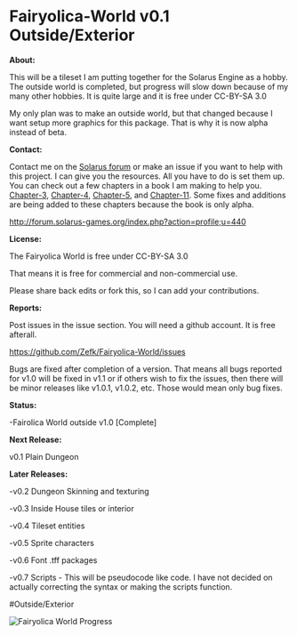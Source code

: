 # Fairyolica-World v0.1 Outside/Exterior

**About:**

This will be a tileset I am putting together for the Solarus Engine as a hobby. The outside world is completed, but progress will slow down because of my many other hobbies.  It is quite large and it is free under CC-BY-SA 3.0

My only plan was to make an outside world, but that changed because I want setup more graphics for this package. That is why it is now alpha instead of beta.

**Contact:**

Contact me on the [Solarus forum](http://forum.solarus-games.org/index.php?topic=653.msg3313#msg3313) or make an issue if you want to help with this project. I can give you the resources. All you have to do is set them up. You can check out a few chapters in a book I am making to help you. [Chapter-3](https://github.com/Zefk/Solarus-ARPG-Game-Development-Book_2/blob/master/seperated_chapters/done/6_chapter-3.md), [Chapter-4](https://github.com/Zefk/Solarus-ARPG-Game-Development-Book_2/blob/master/seperated_chapters/done/7_chapter-4.md), [Chapter-5](https://github.com/Zefk/Solarus-ARPG-Game-Development-Book_2/blob/master/seperated_chapters/done/8_chapter-5.md), and [Chapter-11](https://github.com/Zefk/Solarus-ARPG-Game-Development-Book_2/blob/master/seperated_chapters/done/14_chapter-11.md). Some fixes and additions are being added to these chapters because the book is only alpha.

http://forum.solarus-games.org/index.php?action=profile;u=440

**License:** 

The Fairyolica World is free under CC-BY-SA 3.0 

That means it is free for commercial and non-commercial use.

Please share back edits or fork this, so I can add your contributions.

**Reports:**

Post issues in the issue section. You will need a github account. It is free afterall.

https://github.com/Zefk/Fairyolica-World/issues

Bugs are fixed after completion of a version. That means all bugs reported for v1.0 will be fixed in v1.1 or if others wish to fix the issues, then there will be minor releases like v1.0.1, v1.0.2, etc. Those would mean only bug fixes.

**Status:** 

-Fairolica World outside v1.0 [Complete]

**Next Release:** 

v0.1 Plain Dungeon

**Later Releases:**

-v0.2 Dungeon Skinning and texturing

-v0.3 Inside House tiles or interior

-v0.4 Tileset entities

-v0.5 Sprite characters

-v0.6 Font .tff packages

-v0.7 Scripts - This will be pseudocode like code. I have not decided on actually correcting the syntax or making the scripts function.

#Outside/Exterior

![Fairyolica World Progress](http://s33.postimg.org/5vwatpy6n/Fairyolica_World_tiles.png)
